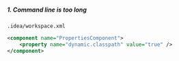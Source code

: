 ##### 1. Command line is too long

`.idea/workspace.xml`

```xml
<component name="PropertiesComponent">
    <property name="dynamic.classpath" value="true" />
</component>    
```

